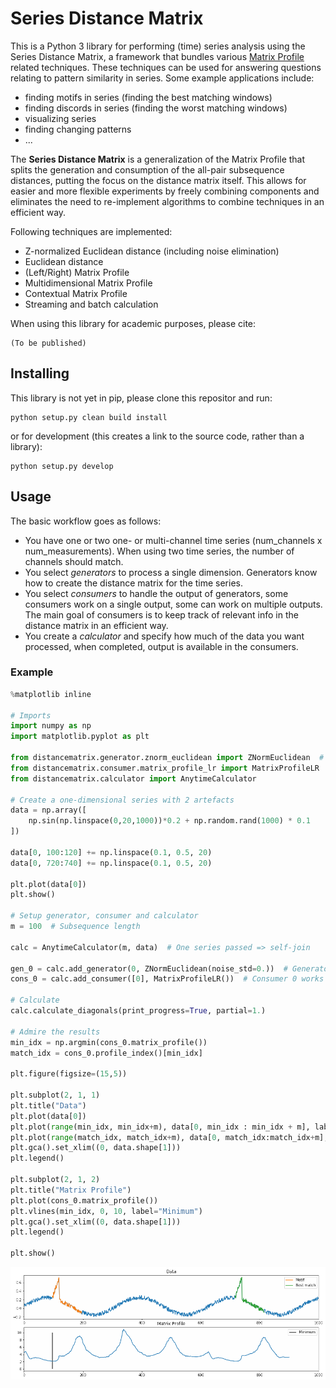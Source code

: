 # Series Distance Matrix 

This is a Python 3 library for performing (time) series analysis
using the Series Distance Matrix,
a framework that bundles various [Matrix Profile](https://www.cs.ucr.edu/~eamonn/MatrixProfile.html)
related techniques.
These techniques can be used for answering questions relating
to pattern similarity in series.
Some example applications include:
- finding motifs in series (finding the best matching windows)
- finding discords in series (finding the worst matching windows)
- visualizing series
- finding changing patterns
- ...

The **Series Distance Matrix** is a generalization of the Matrix Profile 
that splits the generation and consumption of
the all-pair subsequence distances,
putting the focus on the distance matrix itself.
This allows for easier and more flexible experiments by
freely combining components and eliminates the need
to re-implement algorithms to combine techniques in an efficient way.


Following techniques are implemented:
- Z-normalized Euclidean distance (including noise elimination)
- Euclidean distance
- (Left/Right) Matrix Profile
- Multidimensional Matrix Profile
- Contextual Matrix Profile
- Streaming and batch calculation


When using this library for academic purposes, please cite:
```
(To be published)
```

## Installing

This library is not yet in pip, please clone this repositor and run:

```commandline
python setup.py clean build install
```

or for development (this creates a link to the source code, rather than a library):
```commandline
python setup.py develop
```


## Usage

The basic workflow goes as follows:
- You have one or two one- or multi-channel time series (num_channels x num_measurements).
When using two time series, the number of channels should match.
- You select *generators* to process a single dimension. Generators know how to create
the distance matrix for the time series.
- You select *consumers* to handle the output of generators, some consumers work on
a single output, some can work on multiple outputs. The main goal of consumers is
to keep track of relevant info in the distance matrix in an efficient way.
- You create a *calculator* and specify how much of the data you want processed,
when completed, output is available in the consumers.


### Example

```python
%matplotlib inline

# Imports
import numpy as np
import matplotlib.pyplot as plt

from distancematrix.generator.znorm_euclidean import ZNormEuclidean  # Generators live in the generator package
from distancematrix.consumer.matrix_profile_lr import MatrixProfileLR  # Consumers live in the consumer package
from distancematrix.calculator import AnytimeCalculator

# Create a one-dimensional series with 2 artefacts
data = np.array([
    np.sin(np.linspace(0,20,1000))*0.2 + np.random.rand(1000) * 0.1
])

data[0, 100:120] += np.linspace(0.1, 0.5, 20)
data[0, 720:740] += np.linspace(0.1, 0.5, 20)

plt.plot(data[0])
plt.show()

# Setup generator, consumer and calculator
m = 100  # Subsequence length

calc = AnytimeCalculator(m, data)  # One series passed => self-join

gen_0 = calc.add_generator(0, ZNormEuclidean(noise_std=0.))  # Generator 0 works on channel 0
cons_0 = calc.add_consumer([0], MatrixProfileLR())  # Consumer 0 works on generator 0

# Calculate
calc.calculate_diagonals(print_progress=True, partial=1.)

# Admire the results
min_idx = np.argmin(cons_0.matrix_profile())
match_idx = cons_0.profile_index()[min_idx]

plt.figure(figsize=(15,5))

plt.subplot(2, 1, 1)
plt.title("Data")
plt.plot(data[0])
plt.plot(range(min_idx, min_idx+m), data[0, min_idx : min_idx + m], label = "Motif")
plt.plot(range(match_idx, match_idx+m), data[0, match_idx:match_idx+m], label="Best match")
plt.gca().set_xlim((0, data.shape[1]))
plt.legend()

plt.subplot(2, 1, 2)
plt.title("Matrix Profile")
plt.plot(cons_0.matrix_profile())
plt.vlines(min_idx, 0, 10, label="Minimum")
plt.gca().set_xlim((0, data.shape[1]))
plt.legend()

plt.show()
```

![](example-output.png)